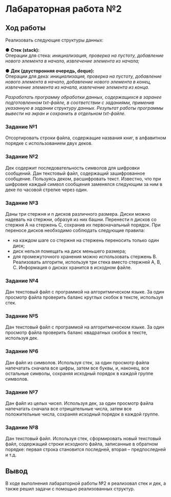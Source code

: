 # Лабараторная работа №2

## Ход работы

Реализовать следующие структуры данных:

● <b> Стек (stack): </b>  
Операции для стека:
<i> инициализация, проверка на пустоту, добавление нового элемента в начало, извлечение элемента из начала;  </i>

● <b> Дек (двусторонняя очередь, deque):  </b>  
Операции для дека:
<i> инициализация, проверка на пустоту, добавление нового элемента в начало, добавление нового элемента в конец, извлечение элемента из начала, извлечение элемента из конца. </i>

<i> Разработать программу обработки данных, содержащихся в заранее подготовленном txt-файле, в соответствии с заданиями, применив указанную в задании структуру данных. Результат работы программы вывести на экран и сохранить в отдельном txt-файле. </i>

### Задание №1
Отсортировать строки файла, содержащие названия книг, в алфавитном порядке с использованием двух деков.

### Задание №2
Дек содержит последовательность символов для шифровки сообщений. Дан текстовый файл, содержащий зашифрованное сообщение. Пользуясь деком, расшифровать текст.
Известно, что при шифровке каждый символ сообщения заменялся следующим за ним в деке по часовой стрелке через один.

### Задание №3
Даны три стержня и n дисков различного размера. Диски можно надевать на стержни, образуя из них башни. Перенести n дисков со стержня А на стержень С, сохранив их первоначальный порядок. При переносе дисков необходимо соблюдать следующие правила:
- на каждом шаге со стержня на стержень переносить только один диск;
- диск нельзя помещать на диск меньшего размера;
- для промежуточного хранения можно использовать стержень В.
  Реализовать алгоритм, используя три стека вместо стержней А, В, С. Информация о дисках хранится в исходном файле.

### Задание №4
Дан текстовый файл с программой на алгоритмическом языке. За один просмотр файла проверить баланс круглых скобок в тексте, используя стек.

### Задание №5
Дан текстовый файл с программой на алгоритмическом языке. За один просмотр файла проверить баланс квадратных скобок в тексте, используя дек.

### Задание №6
Дан файл из символов. Используя стек, за один просмотр файла напечатать сначала все цифры, затем все буквы, и, наконец, все остальные символы, сохраняя исходный порядок в каждой группе символов.

### Задание №7
Дан файл из целых чисел. Используя дек, за один просмотр файла напечатать сначала все отрицательные числа, затем все положительные числа, сохраняя исходный порядок в каждой группе.

### Задание №8
Дан текстовый файл. Используя стек, сформировать новый текстовый файл, содержащий строки исходного файла, записанные в обратном порядке: первая строка становится последней, вторая – предпоследней и т.д.

## Вывод
В ходе выполнения лабараторной работы №2 я реализовал стек и дек, а также решил задачи с помощью реализованных структур. 
